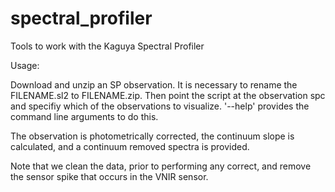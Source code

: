 spectral_profiler
=================

Tools to work with the Kaguya Spectral Profiler

Usage:

Download and unzip an SP observation.  It is necessary to rename the FILENAME.sl2 to FILENAME.zip.  Then point the script at the observation spc and specifiy which of the observations to visualize.  '--help' provides the command line arguments to do this.

The observation is photometrically corrected, the continuum slope is calculated, and a continuum removed spectra is provided.  

Note that we clean the data, prior to performing any correct, and remove the sensor spike that occurs in the VNIR sensor.
